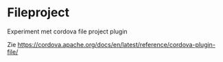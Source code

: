 # Fileproject

Experiment met cordova file project plugin

Zie https://cordova.apache.org/docs/en/latest/reference/cordova-plugin-file/
